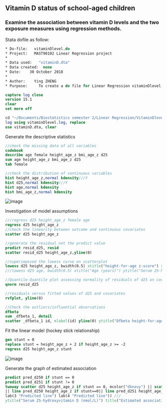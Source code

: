 ## Vitamin D status of school-aged children

### Examine the association between vitamin D levels and the two exposure measures using regression methods.

Stata dofile as follow:

```Stata
* Do-file:   vitaminDlevel.do
* Project:   MAST90102 Linear Regression project
*
* Data used:   "vitaminD.dta"
* Data created:  none
* Date:    30 October 2018
*
* Author:    Ying ZHENG
* Purpose:     To create a do file for Linear Regression vitaminDlevel

capture log close 
version 15.1
clear
set more off

cd "~/Documents/Biostatistics semester 2/Linear Regression/VitaminDlevel"
log using vitaminDlevel.log, replace
use vitaminD.dta, clear
```

Generate the descriptive statistics

```Stata
//check the missing data of all variables
codebook
describe age female height_age_z bmi_age_z d25
sum age height_age_z bmi_age_z d25
tab female

//check the distribution of continuous variables
hist height_age_z,normal kdensity///Y
hist d25,normal kdensity///Y
hist age,normal kdensity
hist bmi_age_z,normal kdensity
```

![image](https://user-images.githubusercontent.com/62195810/83822765-9c410200-a697-11ea-97e3-413eade60ebe.png)

Investigation of model assumptions
```Stata
///regress d25 height_age_z female age
regress d25 height_age_z
//check the linearity between outcome and continuous covariates
scatter d25 height_age_z

//generate the residual not the predict value
predict resid_d25, resid 
scatter resid_d25 height_age_z,yline(0)

//superimposed the lowess curve on scatterplot
lowess d25 height_age_z, bwidth(0.5) xtitle("height-for-age z-score") ytitle("Serum 25-hydroxyvitamin D (nmol/L) ")
///lowess d25 age, bwidth(0.5) xtitle("Age (years)") ytitle("Serum 25-hydroxyvitamin D (nmol/L) ")

//Quantile-Quantile plot assessing normality of residuals of d25 on covariates
qnorm resid_d25

//residuals versus fitted values of d25 and covariates
rvfplot, yline(0)

//Check the outliers/influential observations
dfbeta
sum _dfbeta_1, detail
scatter _dfbeta_1 id, mlabel(id) yline(0) ytitle("Dfbeta height-for-age z-score")
```

Fit the linear model (hockey stick relationship)
```Stata
gen stunt = 0
replace stunt = height_age_z + 2 if height_age_z >= -2
regress d25 height_age_z stunt
```

![image](https://user-images.githubusercontent.com/62195810/83822950-25583900-a698-11ea-80ee-78ad7311b23a.png)

Generate the graph of estimated association
```Stata
predict pred_d250 if stunt == 0
predict pred_d251 if stunt != 0
twoway scatter d25 height_age_z if stunt == 0, mcolor("dknavy") || scatter d25 height_age_z if stunt !=0, mcolor("maroon") ///
|| line pred_d250 height_age_z if stunt==0|| line pred_d251 height_age_z if stunt!=0, legend(pos(5) region(fcolor(gs15)) lab(1 "before the threshold") lab (2 "after the threshold") ///
lab(3 "Predicted line") lab(4 "Predicted line")) ///
ytitle("Serum 25-hydroxyvitamin D (nmol/L)") title("Estimated association") subtitle(" between vitamin D level and height-for-age z-score") xtitle("height-for-age z-score")
```
